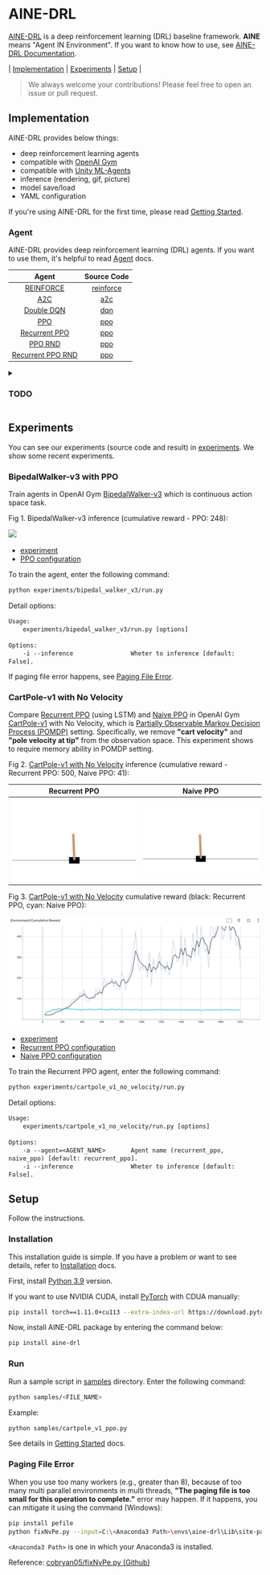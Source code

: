 # AINE-DRL

[AINE-DRL](https://github.com/DevSlem/AINE-DRL) is a deep reinforcement learning (DRL) baseline framework. **AINE** means "Agent IN Environment". If you want to know how to use, see [AINE-DRL Documentation](https://devslem.github.io/AINE-DRL/).

| [Implementation](#implementation) | [Experiments](#experiments) | [Setup](#setup) |

> We always welcome your contributions! Please feel free to open an issue or pull request.

## Implementation

AINE-DRL provides below things:

* deep reinforcement learning agents
* compatible with [OpenAI Gym](https://github.com/openai/gym)
* compatible with [Unity ML-Agents](https://github.com/Unity-Technologies/ml-agents)
* inference (rendering, gif, picture)
* model save/load
* YAML configuration

If you're using AINE-DRL for the first time, please read [Getting Started](https://devslem.github.io/AINE-DRL/getting-started/).

### Agent

AINE-DRL provides deep reinforcement learning (DRL) agents. If you want to use them, it's helpful to read [Agent](https://devslem.github.io/AINE-DRL/agent) docs. 

|Agent|Source Code|
|:---:|:---:|
|[REINFORCE](https://devslem.github.io/AINE-DRL/agent/reinforce)|[reinforce](aine_drl/agent/reinforce/)|
|[A2C](https://devslem.github.io/AINE-DRL/agent/a2c)|[a2c](aine_drl/agent/a2c/)|
|[Double DQN](https://devslem.github.io/AINE-DRL/agent/double-dqn)|[dqn](aine_drl/agent/dqn/)|
|[PPO](https://devslem.github.io/AINE-DRL/agent/ppo)|[ppo](aine_drl/agent/ppo)|
|[Recurrent PPO](https://devslem.github.io/AINE-DRL/recurrent-ppo)|[ppo](aine_drl/agent/ppo/)|
|[PPO RND](https://devslem.github.io/AINE-DRL/agent/ppo-rnd)|[ppo](aine_drl/agent/ppo/)|
|[Recurrent PPO RND](https://devslem.github.io/AINE-DRL/agent/recurrent-ppo-rnd)|[ppo](aine_drl/agent/ppo/)|


<details>
<summary><h3>TODO</h3></summary>

- [ ] DDPG
- [ ] Prioritized Experience Replay 
- [ ] SAC
- [ ] Intrinsic Curiosity Module (ICM)
- [ ] Random Network Distillation (RND)

</details>

## Experiments

You can see our experiments (source code and result) in [experiments](experiments/). We show some recent experiments.

### BipedalWalker-v3 with PPO

Train agents in OpenAI Gym [BipedalWalker-v3](https://github.com/openai/gym/wiki/BipedalWalker-v2) which is continuous action space task.

Fig 1. BipedalWalker-v3 inference (cumulative reward - PPO: 248):

![](images/BipedalWalker-v3_PPO.gif)

* [experiment](experiments/bipedal_walker_v3/)
* [PPO configuration](config/experiments/bipedal_walker_v3_ppo.yaml)

To train the agent, enter the following command:

```bash
python experiments/bipedal_walker_v3/run.py
```

Detail options:

```
Usage:
    experiments/bipedal_walker_v3/run.py [options]

Options:
    -i --inference                Wheter to inference [default: False].
```

If paging file error happens, see [Paging File Error](#paging-file-error).

### CartPole-v1 with No Velocity

Compare [Recurrent PPO](https://github.com/DevSlem/AINE-DRL/wiki/Recurrent-PPO) (using LSTM) and [Naive PPO](https://github.com/DevSlem/AINE-DRL/wiki/PPO) in OpenAI Gym [CartPole-v1](https://github.com/openai/gym/wiki/CartPole-v0) with No Velocity, which is [Partially Observable Markov Decision Process (POMDP)](https://en.wikipedia.org/wiki/Partially_observable_Markov_decision_process) setting. Specifically, we remove **"cart velocity"** and **"pole velocity at tip"** from the observation space. This experiment shows to require memory ability in POMDP setting.

Fig 2. [CartPole-v1 with No Velocity](https://github.com/openai/gym/wiki/CartPole-v0) inference (cumulative reward - Recurrent PPO: 500, Naive PPO: 41):

|Recurrent PPO|Naive PPO|
|:---:|:---:|
|![](images/CartPole-v1-NoVelocity_RecurrentPPO.gif)|![](images/CartPole-v1-NoVelocity_NaivePPO.gif)|

Fig 3. [CartPole-v1 with No Velocity](https://github.com/openai/gym/wiki/CartPole-v0) cumulative reward (black: Recurrent PPO, cyan: Naive PPO):

![](images/cartpole-v1-no-velocity-cumulative-reward.png)

* [experiment](experiments/cartpole_v1_no_velocity/)
* [Recurrent PPO configuration](config/experiments/cartpole_v1_no_velocity_recurrent_ppo.yaml)
* [Naive PPO configuration](config/experiments/cartpole_v1_no_velocity_naive_ppo.yaml)

To train the Recurrent PPO agent, enter the following command:

```bash
python experiments/cartpole_v1_no_velocity/run.py
```

Detail options:

```
Usage:
    experiments/cartpole_v1_no_velocity/run.py [options]

Options:
    -a --agent=<AGENT_NAME>       Agent name (recurrent_ppo, naive_ppo) [default: recurrent_ppo].
    -i --inference                Wheter to inference [default: False].
```

## Setup

Follow the instructions.

### Installation

This installation guide is simple. If you have a problem or want to see details, refer to [Installation](https://devslem.github.io/AINE-DRL/installation.html) docs.

First, install [Python 3.9](https://www.python.org/) version.

If you want to use NVIDIA CUDA, install [PyTorch](https://pytorch.org/) with CDUA manually:

```bash
pip install torch==1.11.0+cu113 --extra-index-url https://download.pytorch.org/whl/cu113
```

Now, install AINE-DRL package by entering the command below:

```bash
pip install aine-drl
```

### Run

Run a sample script in [samples](samples/) directory. Enter the following command:

```bash
python samples/<FILE_NAME>
```

Example:

```bash
python samples/cartpole_v1_ppo.py
```

See details in [Getting Started](https://devslem.github.io/AINE-DRL/getting-started/) docs.

### Paging File Error

When you use too many workers (e.g., greater than 8), because of too many multi parallel environments in multi threads, **"The paging file is too small for this operation to complete."** error may happen. If it happens, you can mitigate it using the command (Windows):

```bash
pip install pefile
python fixNvPe.py --input=C:\<Anaconda3 Path>\envs\aine-drl\Lib\site-packages\torch\lib\*.dll
```

`<Anaconda3 Path>` is one in which your Anaconda3 is installed.

Reference: [cobryan05/fixNvPe.py (Github)](https://gist.github.com/cobryan05/7d1fe28dd370e110a372c4d268dcb2e5)  
